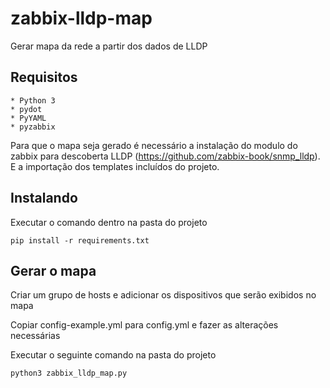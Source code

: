 # zabbix-lldp-map

Gerar mapa da rede a partir dos dados de LLDP

## Requisitos
    * Python 3
    * pydot
    * PyYAML
    * pyzabbix

Para que o mapa seja gerado é necessário a instalação do modulo do zabbix para descoberta LLDP (https://github.com/zabbix-book/snmp_lldp). E a importação dos templates incluídos do projeto.


## Instalando

Executar o comando dentro na pasta do projeto

    pip install -r requirements.txt

## Gerar o mapa

Criar um grupo de hosts e adicionar os dispositivos que serão exibidos no mapa

Copiar config-example.yml para config.yml e fazer as alterações necessárias

Executar o seguinte comando na pasta do projeto

    python3 zabbix_lldp_map.py
